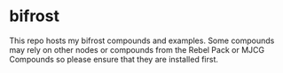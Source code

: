 # bifrost
This repo hosts my bifrost compounds and examples. Some compounds may rely on other nodes or compounds from the Rebel Pack or MJCG Compounds so please ensure that they are installed first.
